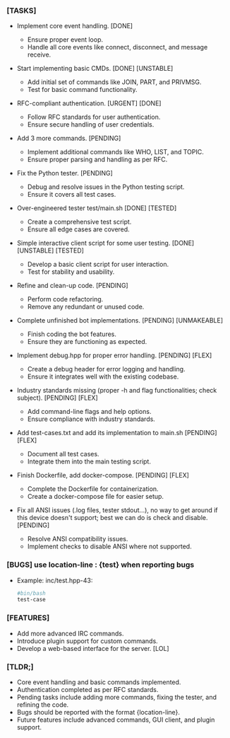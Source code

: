 ### [TASKS]

- Implement core event handling. [DONE]
  - Ensure proper event loop.
  - Handle all core events like connect, disconnect, and message receive.

- Start implementing basic CMDs. [DONE] [UNSTABLE]
  - Add initial set of commands like JOIN, PART, and PRIVMSG.
  - Test for basic command functionality.

- RFC-compliant authentication. [URGENT] [DONE]
  - Follow RFC standards for user authentication.
  - Ensure secure handling of user credentials.

- Add 3 more commands. [PENDING]
  - Implement additional commands like WHO, LIST, and TOPIC.
  - Ensure proper parsing and handling as per RFC.

- Fix the Python tester. [PENDING]
  - Debug and resolve issues in the Python testing script.
  - Ensure it covers all test cases.

- Over-engineered tester test/main.sh [DONE] [TESTED]
  - Create a comprehensive test script.
  - Ensure all edge cases are covered.

- Simple interactive client script for some user testing. [DONE] [UNSTABLE] [TESTED]
  - Develop a basic client script for user interaction.
  - Test for stability and usability.

- Refine and clean-up code. [PENDING]
  - Perform code refactoring.
  - Remove any redundant or unused code.

- Complete unfinished bot implementations. [PENDING] [UNMAKEABLE]
  - Finish coding the bot features.
  - Ensure they are functioning as expected.

- Implement debug.hpp for proper error handling. [PENDING] [FLEX]
  - Create a debug header for error logging and handling.
  - Ensure it integrates well with the existing codebase.

- Industry standards missing (proper -h and flag functionalities; check subject). [PENDING] [FLEX]
  - Add command-line flags and help options.
  - Ensure compliance with industry standards.

- Add test-cases.txt and add its implementation to main.sh [PENDING] [FLEX]
  - Document all test cases.
  - Integrate them into the main testing script.

- Finish Dockerfile, add docker-compose. [PENDING] [FLEX]
  - Complete the Dockerfile for containerization.
  - Create a docker-compose file for easier setup.

- Fix all ANSI issues (.log files, tester stdout...), no way to get around if this device doesn't support; best we can do is check and disable. [PENDING]
  - Resolve ANSI compatibility issues.
  - Implement checks to disable ANSI where not supported.

### [BUGS] use location-line : {test} when reporting bugs

- Example: inc/test.hpp-43:
  ```bash
  #bin/bash
  test-case
  ```

### [FEATURES]

- Add more advanced IRC commands.
- Introduce plugin support for custom commands.
- Develop a web-based interface for the server. [LOL]

### [TLDR;]

- Core event handling and basic commands implemented.
- Authentication completed as per RFC standards.
- Pending tasks include adding more commands, fixing the tester, and refining the code.
- Bugs should be reported with the format {location-line}.
- Future features include advanced commands, GUI client, and plugin support.

